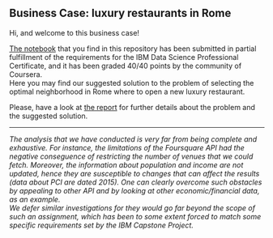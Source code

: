 ## Business Case: luxury restaurants in Rome  

Hi, and welcome to this business case!  

[The notebook](https://github.com/andrea-dm/Luxury-Restaurants-in-Rome/blob/master/solution.ipynb) that you find in this repository has been submitted in partial fulfillment of the requirements for the IBM Data Science Professional Certificate, and it has been graded 40/40 points by the community of Coursera.  
Here you may find our suggested solution to the problem of selecting the optimal neighborhood in Rome where to open a new luxury restaurant.

Please, have a look at [the report](https://github.com/andrea-dm/Luxury-Restaurants-in-Rome/blob/master/report.md) for further details about the problem and the suggested solution.  

---------------------------------------

_The analysis that we have conducted is very far from being complete and exhaustive. For instance, the limitations of the Foursquare API had the negative conseguence of restricting the number of venues that we could fetch. Moreover, the information about population and income are not updated, hence they are susceptible to changes that can affect the results (data about PCI are dated 2015). One can clearly overcome such obstacles by appealing to other API and by looking at other economic/financial data, as an example.  
We defer similar investigations for they would go far beyond the scope of such an assignment, which has been to some extent forced to match some specific requirements set by the IBM Capstone Project._

